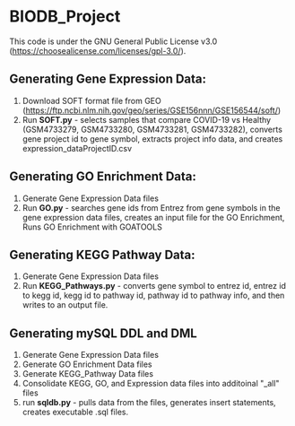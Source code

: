 # BIODB_Project
This code is under the GNU General Public License v3.0 (https://choosealicense.com/licenses/gpl-3.0/).


## Generating Gene Expression Data:
1. Download SOFT format file from GEO (https://ftp.ncbi.nlm.nih.gov/geo/series/GSE156nnn/GSE156544/soft/)
2. Run **SOFT.py** - selects samples that compare COVID-19 vs Healthy (GSM4733279, GSM4733280, GSM4733281, GSM4733282), converts gene project id to gene symbol, extracts project info data, and creates expression_dataProjectID.csv

## Generating GO Enrichment Data:
1. Generate Gene Expression Data files
2. Run **GO.py** - searches gene ids from Entrez from gene symbols in the gene expression data files, creates an input file for the GO Enrichment, Runs GO Enrichment with GOATOOLS

## Generating KEGG Pathway Data:
1. Generate Gene Expression Data files
2. Run **KEGG_Pathways.py** - converts gene symbol to entrez id, entrez id to kegg id, kegg id to pathway id, pathway id to pathway info, and then writes to an output file.

## Generating mySQL DDL and DML
1. Generate Gene Expression Data files
2. Generate GO Enrichment Data files
3. Generate KEGG_Pathway Data files
4. Consolidate KEGG, GO, and Expression data files into additoinal "_all" files
5. run **sqldb.py** - pulls data from the files, generates insert statements, creates executable .sql files.
